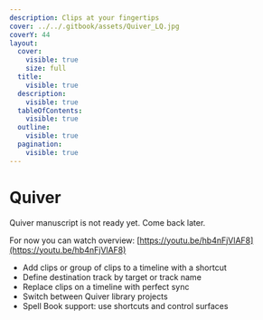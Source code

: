 ```yaml
---
description: Clips at your fingertips
cover: ../../.gitbook/assets/Quiver_LQ.jpg
coverY: 44
layout:
  cover:
    visible: true
    size: full
  title:
    visible: true
  description:
    visible: true
  tableOfContents:
    visible: true
  outline:
    visible: true
  pagination:
    visible: true
---
```


# Quiver

Quiver manuscript is not ready yet. Come back later.

For now you can watch overview: [https://youtu.be/hb4nFjVlAF8](https://youtu.be/hb4nFjVlAF8)



* Add clips or group of clips to a timeline with a shortcut
* Define destination track by target or track name
* Replace clips on a timeline with perfect sync
* Switch between Quiver library projects
* Spell Book support: use shortcuts and control surfaces
